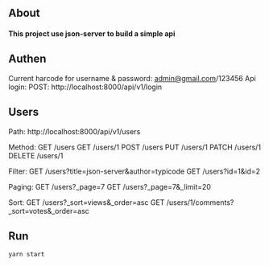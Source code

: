 ## About

#### This project use json-server to build a simple api

## Authen

Current harcode for username & password: admin@gmail.com/123456
Api login: POST: http://localhost:8000/api/v1/login

## Users

Path: http://localhost:8000/api/v1/users

Method:
GET /users
GET /users/1
POST /users
PUT /users/1
PATCH /users/1
DELETE /users/1

Filter:
GET /users?title=json-server&author=typicode
GET /users?id=1&id=2

Paging:
GET /users?\_page=7
GET /users?\_page=7&\_limit=20

Sort:
GET /users?\_sort=views&\_order=asc
GET /users/1/comments?\_sort=votes&\_order=asc

## Run

`yarn start`
